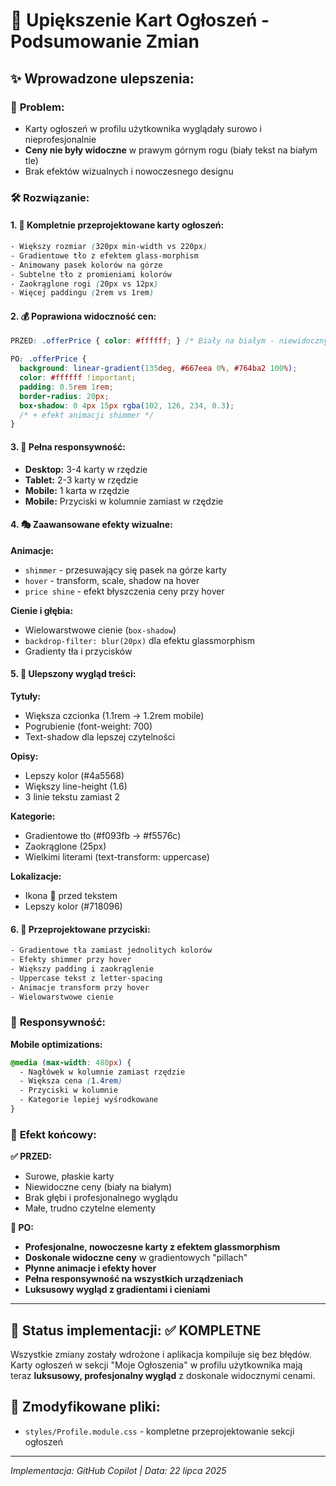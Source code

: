 # 🎨 Upiększenie Kart Ogłoszeń - Podsumowanie Zmian

## ✨ Wprowadzone ulepszenia:

### 🎯 **Problem:** 
- Karty ogłoszeń w profilu użytkownika wyglądały surowo i nieprofesjonalnie
- **Ceny nie były widoczne** w prawym górnym rogu (biały tekst na białym tle)
- Brak efektów wizualnych i nowoczesnego designu

### 🛠️ **Rozwiązanie:**

#### 1. **🎨 Kompletnie przeprojektowane karty ogłoszeń:**
```css
- Większy rozmiar (320px min-width vs 220px)
- Gradientowe tło z efektem glass-morphism
- Animowany pasek kolorów na górze
- Subtelne tło z promieniami kolorów
- Zaokrąglone rogi (20px vs 12px)
- Więcej paddingu (2rem vs 1rem)
```

#### 2. **💰 Poprawiona widoczność cen:**
```css
PRZED: .offerPrice { color: #ffffff; } /* Biały na białym - niewidoczny */

PO: .offerPrice {
  background: linear-gradient(135deg, #667eea 0%, #764ba2 100%);
  color: #ffffff !important;
  padding: 0.5rem 1rem;
  border-radius: 20px;
  box-shadow: 0 4px 15px rgba(102, 126, 234, 0.3);
  /* + efekt animacji shimmer */
}
```

#### 3. **📱 Pełna responsywność:**
- **Desktop:** 3-4 karty w rzędzie
- **Tablet:** 2-3 karty w rzędzie  
- **Mobile:** 1 karta w rzędzie
- **Mobile:** Przyciski w kolumnie zamiast w rzędzie

#### 4. **🎭 Zaawansowane efekty wizualne:**

**Animacje:**
- `shimmer` - przesuwający się pasek na górze karty
- `hover` - transform, scale, shadow na hover
- `price shine` - efekt błyszczenia ceny przy hover

**Cienie i głębia:**
- Wielowarstwowe cienie (`box-shadow`)
- `backdrop-filter: blur(20px)` dla efektu glassmorphism
- Gradienty tła i przycisków

#### 5. **🎯 Ulepszony wygląd treści:**

**Tytuły:** 
- Większa czcionka (1.1rem → 1.2rem mobile)
- Pogrubienie (font-weight: 700)
- Text-shadow dla lepszej czytelności

**Opisy:**
- Lepszy kolor (#4a5568)
- Większy line-height (1.6)
- 3 linie tekstu zamiast 2

**Kategorie:**
- Gradientowe tło (#f093fb → #f5576c)
- Zaokrąglone (25px)
- Wielkimi literami (text-transform: uppercase)

**Lokalizacje:**
- Ikona 📍 przed tekstem
- Lepszy kolor (#718096)

#### 6. **🔘 Przeprojektowane przyciski:**
```css
- Gradientowe tła zamiast jednolitych kolorów
- Efekty shimmer przy hover
- Większy padding i zaokrąglenie
- Uppercase tekst z letter-spacing
- Animacje transform przy hover
- Wielowarstwowe cienie
```

### 📱 **Responsywność:**

**Mobile optimizations:**
```css
@media (max-width: 480px) {
  - Nagłówek w kolumnie zamiast rzędzie
  - Większa cena (1.4rem)
  - Przyciski w kolumnie
  - Kategorie lepiej wyśrodkowane
}
```

### 🎯 **Efekt końcowy:**

**✅ PRZED:**
- Surowe, płaskie karty
- Niewidoczne ceny (biały na białym)
- Brak głębi i profesjonalnego wyglądu
- Małe, trudno czytelne elementy

**🎉 PO:**
- **Profesjonalne, nowoczesne karty z efektem glassmorphism**
- **Doskonale widoczne ceny** w gradientowych "pillach"
- **Płynne animacje i efekty hover**
- **Pełna responsywność na wszystkich urządzeniach**
- **Luksusowy wygląd z gradientami i cieniami**

---

## 🚀 **Status implementacji:** ✅ KOMPLETNE

Wszystkie zmiany zostały wdrożone i aplikacja kompiluje się bez błędów. Karty ogłoszeń w sekcji "Moje Ogłoszenia" w profilu użytkownika mają teraz **luksusowy, profesjonalny wygląd** z doskonale widocznymi cenami.

## 📂 **Zmodyfikowane pliki:**
- `styles/Profile.module.css` - kompletne przeprojektowanie sekcji ogłoszeń

---

*Implementacja: GitHub Copilot | Data: 22 lipca 2025*

